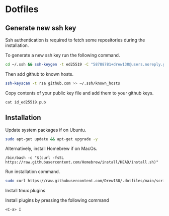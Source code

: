 # Dotfiles

## Generate new ssh key

Ssh authentication is required to fetch some repositories during the installation. 

To generate a new ssh key run the following command.

```bash
cd ~/.ssh && ssh-keygen -t ed25519 -C "58788781+drew138@users.noreply.github.com"
```

Then add github to known hosts.

```bash
ssh-keyscan -t rsa github.com >> ~/.ssh/known_hosts
```

Copy contents of your public key file and add them to your github keys.

```
cat id_ed25519.pub
```

## Installation

Update system packages if on Ubuntu.
```bash
sudo apt-get update && apt-get upgrade -y
```

Alternatively, install Homebrew if on MacOs.
```
/bin/bash -c "$(curl -fsSL https://raw.githubusercontent.com/Homebrew/install/HEAD/install.sh)"
```

Run installation command.
```bash
sudo curl https://raw.githubusercontent.com/Drew138/.dotfiles/main/scripts/install.sh | bash
```

Install tmux plugins

Install plugins by pressing the following command
```
<C-a> I
```
